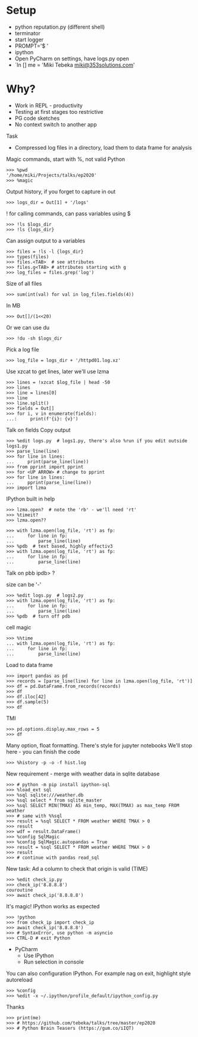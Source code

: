 # Setup

- python reputation.py (different shell)
- terminator
- start logger
- PROMPT='$ '
- ipython
- Open PyCharm on settings, have logs.py open
- `In [] me = 'Miki Tebeka <miki@353solutions.com>'

# Why?

- Work in REPL - productivity
- Testing at first stages too restrictive
- PG code sketches
- No context switch to another app

Task
- Compressed log files in a directory, load them to data frame for analysis

Magic commands, start with %, not valid Python

    >>> %pwd
    '/home/miki/Projects/talks/ep2020'
    >>> %magic

Output history, if you forget to capture in out

    >>> logs_dir = Out[1] + '/logs'

! for calling commands, can pass variables using $

    >>> !ls $logs_dir
    >>> !ls {logs_dir}

Can assign output to a variables

    >>> files = !ls -l {logs_dir}
    >>> types(files)
    >>> files.<TAB>  # see attributes
    >>> files.g<TAB> # attributes starting with g
    >>> log_files = files.grep('log')

Size of all files

    >>> sum(int(val) for val in log_files.fields(4))

In MB

    >>> Out[]/(1<<20)
Or we can use du

    >>> !du -sh $logs_dir

Pick a log file

    >>> log_file = logs_dir + '/httpd01.log.xz'

Use xzcat to get lines, later we'll use lzma

    >>> lines = !xzcat $log_file | head -50
    >>> lines
    >>> line = lines[0]
    >>> line
    >>> line.split()
    >>> fields = Out[]
    >>> for i, v in enumerate(fields): 
    ...:     print(f'{i}: {v}') 

Talk on fields
Copy output

    >>> %edit logs.py  # logs1.py, there's also %run if you edit outside
    logs1.py
    >>> parse_line(line)
    >>> for line in lines:
    ...     print(parse_line(line))
    >>> from pprint import pprint
    >>> for <UP ARROW> # change to pprint
    >>> for line in lines:
    ...     pprint(parse_line(line))
    >>> import lzma

IPython built in help

    >>> lzma.open?  # note the 'rb' - we'll need 'rt'
    >>> %timeit?
    >>> lzma.open??

    >>> with lzma.open(log_file, 'rt') as fp:
    ...     for line in fp:
    ...         parse_line(line)
    >>> %pdb  # text based, highly effectiv3
    >>> with lzma.open(log_file, 'rt') as fp:
    ...     for line in fp:
    ...         parse_line(line)

Talk on pbb
    ipdb> ?


size can be '-'

    >>> %edit logs.py  # logs2.py
    >>> with lzma.open(log_file, 'rt') as fp:
    ...     for line in fp:
    ...         parse_line(line)
    >>> %pdb  # turn off pdb


cell magic

    >>> %%time
    ... with lzma.open(log_file, 'rt') as fp:
    ...     for line in fp:
    ...         parse_line(line)

Load to data frame

    >>> import pandas as pd
    >>> records = [parse_line(line) for line in lzma.open(log_file, 'rt')]
    >>> df = pd.DataFrame.from_records(records)
    >>> df
    >>> df.iloc[42]
    >>> df.sample(5)
    >>> df

TMI

    >>> pd.options.display.max_rows = 5
    >>> df

Many option, float formatting. There's style for jupyter notebooks
We'll stop here - you can finish the code

    >>> %history -p -o -f hist.log

New requirement - merge with weather data in sqlite database

    >>> # python -m pip install ipython-sql
    >>> %load_ext sql
    >>> %sql sqlite:///weather.db
    >>> %sql select * from sqlite_master
    >>> %sql SELECT MIN(TMAX) AS min_temp, MAX(TMAX) as max_temp FROM weather
    >>> # same with %%sql
    >>> result = %sql SELECT * FROM weather WHERE TMAX > 0
    >>> result
    >>> wdf = result.DataFrame()
    >>> %config SqlMagic
    >>> %config SqlMagic.autopandas = True
    >>> result = %sql SELECT * FROM weather WHERE TMAX > 0
    >>> result
    >>> # continue with pandas read_sql

New task: Ad a column to check that origin is valid (TIME)

    >>> %edit check_ip.py
    >>> check_ip('8.8.8.8')
    couroutine
    >>> await check_ip('8.8.8.8')

It's magic! IPython works as expected

    >>> !python
    >>> from check_ip import check_ip
    >>> await check_ip('8.8.8.8')
    >>> # SyntaxError, use python -m asyncio
    >>> CTRL-D # exit Python

- PyCharm
    - Use IPython
    - Run selection in console

You can also configuration IPython. For example nag on exit, highlight style
autoreload

    >>> %config
    >>> %edit -x ~/.ipython/profile_default/ipython_config.py

Thanks

    >>> print(me)
    >>> # https://github.com/tebeka/talks/tree/master/ep2020
    >>> # Python Brain Teasers (https://gum.co/iIQT)
